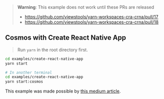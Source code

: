 > **Warning**: This example does not work until these PRs are released
>
> - https://github.com/viewstools/yarn-workspaces-cra-crna/pull/17
> - https://github.com/viewstools/yarn-workspaces-cra-crna/pull/18

## Cosmos with Create React Native App

> Run `yarn` in the root directory first.

```bash
cd examples/create-react-native-app
yarn start

# In another terminal
cd examples/create-react-native-app
yarn start:cosmos
```

This example was made possible by [this medium article](https://medium.com/viewsdx/how-to-use-yarn-workspaces-with-create-react-app-and-create-react-native-app-expo-to-share-common-ea27bc4bad62).

